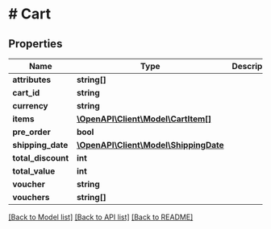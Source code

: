 # # Cart

## Properties

Name | Type | Description | Notes
------------ | ------------- | ------------- | -------------
**attributes** | **string[]** |  | [optional]
**cart_id** | **string** |  | [optional]
**currency** | **string** |  | [optional]
**items** | [**\OpenAPI\Client\Model\CartItem[]**](CartItem.md) |  | [optional]
**pre_order** | **bool** |  | [optional]
**shipping_date** | [**\OpenAPI\Client\Model\ShippingDate**](ShippingDate.md) |  | [optional]
**total_discount** | **int** |  | [optional]
**total_value** | **int** |  | [optional]
**voucher** | **string** |  | [optional]
**vouchers** | **string[]** |  | [optional]

[[Back to Model list]](../../README.md#models) [[Back to API list]](../../README.md#endpoints) [[Back to README]](../../README.md)
